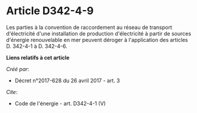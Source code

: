 # Article D342-4-9

Les parties à la convention de raccordement au réseau de transport d'électricité d'une installation de production
d'électricité à partir de sources d'énergie renouvelable en mer peuvent déroger à l'application des articles D. 342-4-1 à D.
342-4-6.

**Liens relatifs à cet article**

_Créé par_:

  - Décret n°2017-628 du 26 avril 2017 - art. 3

_Cite_:

  - Code de l'énergie - art. D342-4-1 (V)
